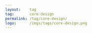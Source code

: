 ```yaml
---
layout:    tag
tag:       core-design
permalink: /tag/core-design/
logo:      /imgs/tags/core-design.png
---
```

